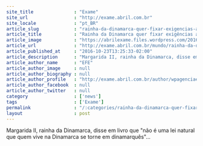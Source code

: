 ```yaml
---
site_title               : "Exame"
site_url                 : "http://exame.abril.com.br"
site_locale              : "pt_BR"
article_slug             : "rainha-da-dinamarca-quer-fixar-exigencias-aos-imigrantes"
article_title            : "Rainha da Dinamarca quer fixar exigências aos imigrantes"
article_image            : "https://abrilexame.files.wordpress.com/2016/10/size_960_16_9_copenhagen1.jpg?quality=70&strip=all&w=960"
article_url              : "http://exame.abril.com.br/mundo/rainha-da-dinamarca-quer-fixar-exigencias-aos-imigrantes/"
article_published_at     : "2016-10-23T13:25:33-02:00"
article_description      : "Margarida II, rainha da Dinamarca, disse em livro que 'não é uma lei natural que quem vive na Dinamarca se torne em dinamarquês'..."
article_author_name      : "EFE"
article_author_image     : null
article_author_biography : null
article_author_profile   : "http://exame.abril.com.br/author/wpagenciaefe/"
article_author_facebook  : null
article_author_twitter   : null
category                 : ['news']
tags                     : ['Exame']
permalink                : "/:categories/rainha-da-dinamarca-quer-fixar-exigencias-aos-imigrantes/"
layout                   : post
---
```


Margarida II, rainha da Dinamarca, disse em livro que "não é uma lei natural que quem vive na Dinamarca se torne em dinamarquês"...
